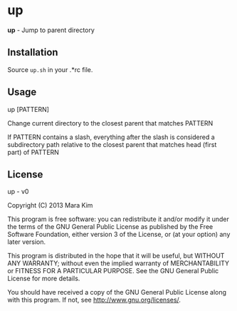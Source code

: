 # up

**up** - Jump to parent directory


## Installation

Source `up.sh` in your .\*rc file.


## Usage

up [PATTERN]

Change current directory to the closest parent that matches PATTERN

If PATTERN contains a slash, everything after the slash is considered a subdirectory path relative to the closest parent that matches head (first part) of PATTERN

## License

up - v0

Copyright (C) 2013  Mara Kim

This program is free software: you can redistribute it and/or modify
it under the terms of the GNU General Public License as published by
the Free Software Foundation, either version 3 of the License, or
(at your option) any later version.

This program is distributed in the hope that it will be useful,
but WITHOUT ANY WARRANTY; without even the implied warranty of
MERCHANTABILITY or FITNESS FOR A PARTICULAR PURPOSE.  See the
GNU General Public License for more details.

You should have received a copy of the GNU General Public License
along with this program.  If not, see <http://www.gnu.org/licenses/>.
